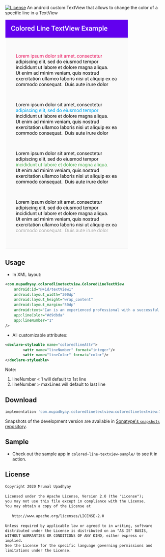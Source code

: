 
[![License](https://img.shields.io/badge/license-Apache%202-green.svg)](https://www.apache.org/licenses/LICENSE-2.0)
An android custom TextView that allows to change the color of a specific line in a TextView

![Colored Line TextView](image.png )

Usage
-----

* In XML layout:

```xml 
<com.mupadhyay.coloredlinetextview.ColoredLineTextView
    android:id="@+id/textView1"
    android:layout_width="300dp"
    android:layout_height="wrap_content"
    android:layout_margin="50dp"
    android:text="Ian is an experienced professional with a successful career in banking, investment and insurance sales. He possesses excellent interpersonal, analytical and organizational skills necessary for portfolio management"
    app:lineColor="#d9dbda"
    app:lineNumber="1" 
/>
```
                
* All customizable attributes:

```xml
<declare-styleable name="coloredlineAttr">
        <attr name="lineNumber" format="integer"/>
        <attr name="lineColor" format="color"/>
</declare-styleable>
```

Note: 
1. lineNumber < 1 will default to 1st line
2. lineNumber > maxLines will default to last line 

Download
--------

```groovy
implementation 'com.mupadhyay.coloredlinetextview:coloredlinetextview:1.0.0'
```

Snapshots of the development version are available in [Sonatype's `snapshots` repository][snap].

Sample
---------

* Check out the sample app in `colored-line-textview-sample/` to see it in action.

License
-------

    Copyright 2020 Mrunal Upadhyay

    Licensed under the Apache License, Version 2.0 (the "License");
    you may not use this file except in compliance with the License.
    You may obtain a copy of the License at

       http://www.apache.org/licenses/LICENSE-2.0

    Unless required by applicable law or agreed to in writing, software
    distributed under the License is distributed on an "AS IS" BASIS,
    WITHOUT WARRANTIES OR CONDITIONS OF ANY KIND, either express or implied.
    See the License for the specific language governing permissions and
    limitations under the License.



 [snap]: https://oss.sonatype.org/content/repositories/snapshots/

